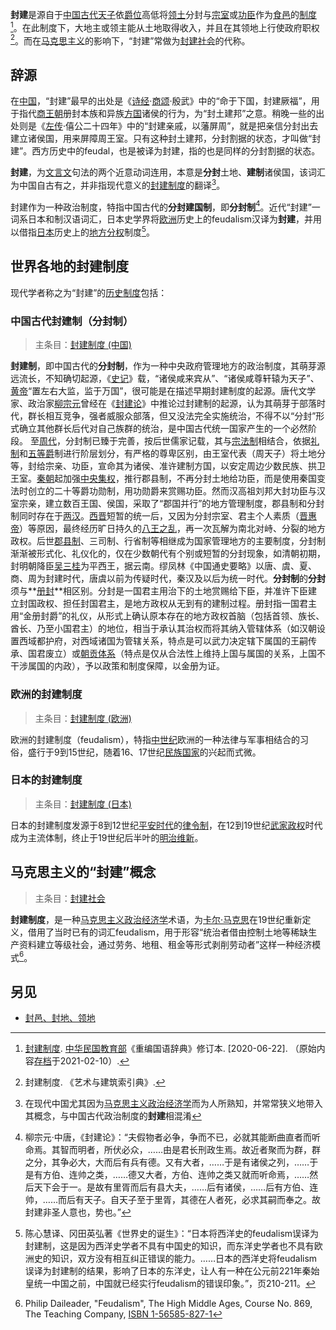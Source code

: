 **封建**是源自于[中国](https://zh.wikipedia.org/wiki/%E4%B8%AD%E5%9C%8B)[古代](https://zh.wikipedia.org/wiki/%E5%8F%A4%E4%BB%A3%E5%8F%B2)[天子](https://zh.wikipedia.org/wiki/%E5%A4%A9%E5%AD%90)依[爵位](https://zh.wikipedia.org/wiki/%E7%88%B5%E4%BD%8D)高低将[领土](https://zh.wikipedia.org/wiki/%E9%A0%98%E5%9C%9F)分封与[宗室](https://zh.wikipedia.org/wiki/%E5%AE%97%E5%AE%A4)或[功臣](https://zh.wikipedia.org/wiki/%E8%87%A3)作为[食邑](https://zh.wikipedia.org/wiki/%E9%A3%9F%E9%82%91)的[制度](https://zh.wikipedia.org/wiki/%E5%88%B6%E5%BA%A6)[^1]。在此制度下，大地主或领主能从土地取得收入，并且在其领地上行使政府职权[^2]。而在[马克思主义](https://zh.wikipedia.org/wiki/%E9%A6%AC%E5%85%8B%E6%80%9D%E4%B8%BB%E7%BE%A9)的影响下，“封建”常做为[封建社会](https://zh.wikipedia.org/wiki/%E5%B0%81%E5%BB%BA%E7%A4%BE%E6%9C%83)的代称。

## 辞源

在[中国](https://zh.wikipedia.org/wiki/%E4%B8%AD%E5%9B%BD)，“封建”最早的出处是《[诗经](https://zh.wikipedia.org/wiki/%E8%AF%97%E7%BB%8F)·[商颂](https://zh.wikipedia.org/wiki/%E5%95%86%E9%A2%82)·殷武》中的“命于下国，封建厥福”，用于指代[商王朝](https://zh.wikipedia.org/wiki/%E5%95%86%E7%8E%8B%E6%9C%9D)册封本族和异族[方国](https://zh.wikipedia.org/wiki/%E6%96%B9%E5%9B%BD)诸侯的行为，为“封土建邦”之意。稍晚一些的出处则是《[左传](https://zh.wikipedia.org/wiki/%E5%B7%A6%E5%82%B3)·僖公二十四年》中的“封建亲戚，以藩屏周”，就是把亲信分封出去建立诸侯国，用来屏障周王室。只有这种封土建邦，分封割据的状态，才叫做“封建”。西方历史中的feudal，也是被译为封建，指的也是同样的分封割据的状态。

**封建**，为[文言文](https://zh.wikipedia.org/wiki/%E6%96%87%E8%A8%80%E6%96%87)句法的两个近意动词连用，本意是**分封**土地、**建制**诸侯国，该词汇为中国自古有之，并非指现代意义的[封建制度](https://zh.wikipedia.org/wiki/%E5%B0%81%E5%BB%BA%E5%88%B6%E5%BA%A6_(%E6%AD%90%E6%B4%B2))的翻译[^注1]。

封建作为一种政治制度，特指中国古代的**分封建国制**，即**分封制**[^3]。近代“封建”一词系日本和制汉语词汇，日本史学界将[欧洲](https://zh.wikipedia.org/wiki/%E6%AD%90%E6%B4%B2)历史上的feudalism汉译为**封建**，并用以借指[日本](https://zh.wikipedia.org/wiki/%E6%97%A5%E6%9C%AC)历史上的[地方分权](https://zh.wikipedia.org/wiki/%E5%9C%B0%E6%96%B9%E5%88%86%E6%AC%8A)制度[^4]。

## 世界各地的封建制度

现代学者称之为“封建”的[历史](https://zh.wikipedia.org/wiki/%E6%AD%B7%E5%8F%B2)[制度](https://zh.wikipedia.org/wiki/%E5%88%B6%E5%BA%A6)包括：

### 中国古代封建制（分封制）

> 主条目：[封建制度 (中国)](https://zh.wikipedia.org/wiki/%E5%B0%81%E5%BB%BA%E5%88%B6%E5%BA%A6_(%E4%B8%AD%E5%9C%8B))

**封建制**，即中国古代的**分封制**，作为一种中央政府管理地方的政治制度，其萌芽源远流长，不知确切起源，《[史记](https://zh.wikipedia.org/wiki/%E5%8F%B2%E8%AE%B0)》载，“诸侯咸来宾从”、“诸侯咸尊轩辕为天子”、[黄帝](https://zh.wikipedia.org/wiki/%E9%BB%84%E5%B8%9D)“置左右大监，监于万国”，很可能是在描述早期封建制度的起源。唐代文学家、政治家[柳宗元](https://zh.wikipedia.org/wiki/%E6%9F%B3%E5%AE%97%E5%85%83)曾经在《[封建论](https://zh.wikipedia.org/wiki/%E5%B0%81%E5%BB%BA%E8%AB%96)》中推论过封建制的起源，认为其萌芽于部落时代，群长相互竞争，强者威服众部落，但又没法完全实施统治，不得不以“分封”形式确立其他群长后代对自己族群的统治，是中国古代统一国家产生的一个必然阶段。 至[周代](https://zh.wikipedia.org/wiki/%E5%91%A8%E4%BB%A3)，分封制已臻于完善，按后世儒家记载，其与[宗法制](https://zh.wikipedia.org/wiki/%E5%AE%97%E6%B3%95%E5%88%B6)相结合，依据[礼制](https://zh.wikipedia.org/wiki/%E7%A6%AE%E5%88%B6)和[五等爵](https://zh.wikipedia.org/wiki/%E4%BA%94%E7%AD%89%E7%88%B5)制进行阶层划分，有严格的尊卑区别，由王室代表（周天子）将土地分等，封给宗亲、功臣，宣命其为诸侯、准许建制方国，以安定周边少数民族、拱卫王室。[秦朝](https://zh.wikipedia.org/wiki/%E7%A7%A6%E6%9C%9D)起加强[中央集权](https://zh.wikipedia.org/wiki/%E4%B8%AD%E5%A4%AE%E9%9B%86%E6%AC%8A)，推行郡县制，不再分封土地给功臣，而是使用秦国变法时创立的二十等爵功勋制，用功勋爵来赏赐功臣。然而汉高祖刘邦大封功臣与汉室宗亲，建立数百王国、侯国，采取了“郡国并行”的地方管理制度，郡县制和分封制同时存在于[两汉](https://zh.wikipedia.org/wiki/%E4%B8%A4%E6%B1%89)。[西晋](https://zh.wikipedia.org/wiki/%E8%A5%BF%E6%99%8B)短暂的统一后，又因为分封宗室、君主个人素质（[晋惠帝](https://zh.wikipedia.org/wiki/%E6%99%8B%E6%83%A0%E5%B8%9D)）等原因，最终经历旷日持久的[八王之乱](https://zh.wikipedia.org/wiki/%E5%85%AB%E7%8E%8B%E4%B9%8B%E4%B9%B1)，再一次瓦解为南北对峙、分裂的地方政权。后世[郡县制](https://zh.wikipedia.org/wiki/%E9%83%A1%E5%8E%BF%E5%88%B6)、三司制、行省制等相继成为国家管理地方的主要制度，分封制渐渐被形式化、礼仪化的，仅在少数朝代有个别或短暂的分封现象，如清朝初期，封明朝降臣[吴三桂](https://zh.wikipedia.org/wiki/%E5%90%B4%E4%B8%89%E6%A1%82)为平西王，据云南。缪凤林《中国通史要略》以唐、虞、夏、商、周为封建时代，唐虞以前为传疑时代，秦汉及以后为统一时代。**分封制**的**分封**须与**[册封](https://zh.wikipedia.org/wiki/%E5%86%8C%E5%B0%81)**相区别。分封是一国君主用治下的土地赏赐给下臣，并准许下臣建立封国政权、担任封国君主，是地方政权从无到有的建制过程。册封指一国君主用“金册封爵”的礼仪，从形式上确认原本存在的地方政权首脑（包括首领、族长、酋长、乃至小国君主）的地位，相当于承认其治权而将其纳入管辖体系（如汉朝设置西域都护府，对西域诸国为管辖关系，特点是可以武力决定辖下属国的王嗣传承、国君废立）或[朝贡体系](https://zh.wikipedia.org/wiki/%E6%9C%9D%E8%B4%A1%E4%BD%93%E7%B3%BB)（特点是仅从合法性上维持上国与属国的关系，上国不干涉属国的内政），予以政策和制度保障，以金册为证。

### 欧洲的封建制度

> 主条目：[封建制度 (欧洲)](https://zh.wikipedia.org/wiki/%E5%B0%81%E5%BB%BA%E5%88%B6%E5%BA%A6_(%E6%AD%90%E6%B4%B2))

欧洲的封建制度（feudalism），特指[中世纪](https://zh.wikipedia.org/wiki/%E4%B8%AD%E4%B8%96%E7%B4%80)欧洲的一种法律与军事相结合的习俗，盛行于9到15世纪，随着16、17世纪[民族国家](https://zh.wikipedia.org/wiki/%E6%B0%91%E6%97%8F%E5%9C%8B%E5%AE%B6)的兴起而式微。

### 日本的封建制度

> 主条目：[封建制度 (日本)](https://zh.wikipedia.org/w/index.php?title=%E5%B0%81%E5%BB%BA%E5%88%B6%E5%BA%A6_(%E6%97%A5%E6%9C%AC)&action=edit&redlink=1)

日本的封建制度发源于8到12世纪[平安时代](https://zh.wikipedia.org/wiki/%E5%B9%B3%E5%AE%89%E6%99%82%E4%BB%A3)的[律令制](https://zh.wikipedia.org/wiki/%E5%BE%8B%E4%BB%A4%E5%88%B6)，在12到19世纪[武家政权](https://zh.wikipedia.org/wiki/%E5%B9%95%E5%BA%9C_(%E6%97%A5%E6%9C%AC))时代成为主流体制，终止于19世纪后半叶的[明治维新](https://zh.wikipedia.org/wiki/%E6%98%8E%E6%B2%BB%E7%B6%AD%E6%96%B0)。

## 马克思主义的“封建”概念

> 主条目：[封建社会](https://zh.wikipedia.org/wiki/%E5%B0%81%E5%BB%BA%E7%A4%BE%E4%BC%9A)

**封建制度**，是一种[马克思主义政治经济学](https://zh.wikipedia.org/wiki/%E9%A9%AC%E5%85%8B%E6%80%9D%E4%B8%BB%E4%B9%89%E6%94%BF%E6%B2%BB%E7%BB%8F%E6%B5%8E%E5%AD%A6)术语，为[卡尔·马克思](https://zh.wikipedia.org/wiki/%E5%8D%A1%E5%B0%94%C2%B7%E9%A9%AC%E5%85%8B%E6%80%9D)在19世纪重新定义，借用了当时已有的词汇feudalism，用于形容“统治者借由控制土地等稀缺生产资料建立等级社会，通过劳务、地租、租金等形式剥削劳动者”这样一种经济模式[^5]。

## 另见

-   [封邑、封地、领地](https://zh.wikipedia.org/wiki/%E9%A0%98%E5%9C%B0)

[^1]: [封建制度](http://dict.revised.moe.edu.tw/cgi-bin/cbdic/gsweb.cgi?o=dcbdic&searchid=Z00000036857). [中华民国教育部](https://zh.wikipedia.org/wiki/%E4%B8%AD%E8%8F%AF%E6%B0%91%E5%9C%8B%E6%95%99%E8%82%B2%E9%83%A8)《重编国语辞典》修订本. \[2020-06-22\]. （原始内容[存档](https://web.archive.org/web/20210210152610/http://dict.revised.moe.edu.tw/cgi-bin/cbdic/gsweb.cgi?o=dcbdic&searchid=Z00000036857)于2021-02-10）.

[^2]: 封建制度. 《艺术与建筑索引典》.

[^注1]: 在现代中国尤其因为[马克思主义政治经济学](https://zh.wikipedia.org/wiki/%E9%A9%AC%E5%85%8B%E6%80%9D%E4%B8%BB%E4%B9%89%E6%94%BF%E6%B2%BB%E7%BB%8F%E6%B5%8E%E5%AD%A6)而为人所熟知，并常常狭义地带入其概念，与中国古代政治制度的**封建**相混淆

[^3]: 柳宗元·中唐，《封建论》：“夫假物者必争，争而不已，必就其能断曲直者而听命焉。其智而明者，所伏必众，……由是君长刑政生焉。故近者聚而为群，群之分，其争必大，大而后有兵有德。又有大者，……于是有诸侯之列，……于是有方伯、连帅之类，……德又大者，方伯、连帅之类又就而听命焉，……然后天下会于一。是故有里胥而后有县大夫，……后有诸侯，……后有方伯、连帅，……而后有天子。自天子至于里胥，其德在人者死，必求其嗣而奉之。故封建非圣人意也，势也。”

[^4]: 陈心慧译、冈田英弘著《世界史的诞生》：“日本将西洋史的feudalism误译为封建制，这是因为西洋史学者不具有中国史的知识，而东洋史学者也不具有欧洲史的知识，双方没有相互纠正错误的能力。……日本的西洋史将feudalism误译为封建制的结果，影响了日本的东洋史，让人有一种在公元前221年秦始皇统一中国之前，中国就已经实行feudalism的错误印象。”，页210-211。

[^5]: Philip Daileader, "Feudalism", The High Middle Ages, Course No. 869, The Teaching Company, [ISBN 1-56585-827-1](https://zh.wikipedia.org/wiki/Special:%E7%BD%91%E7%BB%9C%E4%B9%A6%E6%BA%90/1565858271)